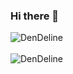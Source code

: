 ### Hi there 👋

<div>
  <img align="center" src="https://github-readme-stats.vercel.app/api?username=DenDeline&show_icons=true&theme=dark" alt="DenDeline" />
<div/>
<br />
  
<div>
  <img align="center" src="https://github-readme-stats.vercel.app/api/top-langs/?username=DenDeline&layout=compact&hide=html&theme=dark" alt="DenDeline" />
<div/>
